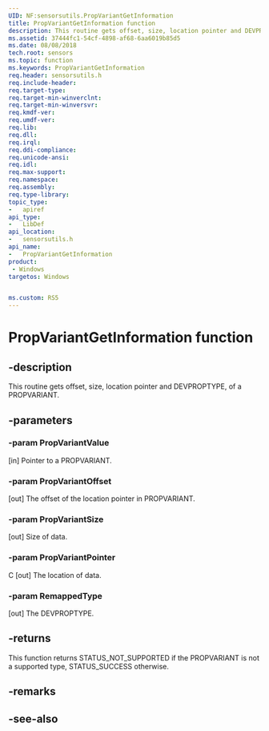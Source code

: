 ```yaml
---
UID: NF:sensorsutils.PropVariantGetInformation
title: PropVariantGetInformation function
description: This routine gets offset, size, location pointer and DEVPROPTYPE, of a PROPVARIANT.
ms.assetid: 37444fc1-54cf-4898-af68-6aa6019b85d5
ms.date: 08/08/2018
tech.root: sensors
ms.topic: function
ms.keywords: PropVariantGetInformation
req.header: sensorsutils.h
req.include-header:
req.target-type:
req.target-min-winverclnt:
req.target-min-winversvr:
req.kmdf-ver:
req.umdf-ver:
req.lib:
req.dll:
req.irql: 
req.ddi-compliance:
req.unicode-ansi:
req.idl:
req.max-support:
req.namespace:
req.assembly:
req.type-library: 
topic_type: 
-	apiref
api_type: 
-	LibDef
api_location: 
-	sensorsutils.h
api_name: 
-	PropVariantGetInformation
product:
 - Windows
targetos: Windows


ms.custom: RS5
---
```


# PropVariantGetInformation function


## -description

This routine gets offset, size, location pointer and DEVPROPTYPE, of a PROPVARIANT.


## -parameters

### -param PropVariantValue

[in] Pointer to a PROPVARIANT.

### -param PropVariantOffset

[out] The offset of the location pointer in PROPVARIANT.

### -param PropVariantSize

[out] Size of data.

### -param PropVariantPointer
C
[out] The location of data.

### -param RemappedType

[out] The DEVPROPTYPE.

## -returns

This function returns STATUS_NOT_SUPPORTED if the PROPVARIANT is not a supported type, STATUS_SUCCESS otherwise.

## -remarks

## -see-also
